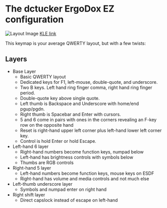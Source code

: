 # The dctucker ErgoDox EZ configuration

![Layout Image](https://i.imgur.com/or0TZwy.png)
[KLE link](http://www.keyboard-layout-editor.com/#/gists/5e6c1543175505b67e9bf442624d278a)

This keymap is your average QWERTY layout, but with a few twists:

## Layers

* Base Layer
  * Basic QWERTY layout
  * Dedicated keys for F1, left-mouse, double-quote, and underscore.
  * Two B keys. Left hand ring finger comma, right hand ring finger period.
  * Double-quote key above single quote.
  * Left thumb is Backspace and Underscore with home/end pgup/pgdn.
  * Right thumb is Spacebar and Enter with cursors.
  * 5 and 6 come in pairs with ones in the corners revealing an F-key row on the opposite hand
  * Reset is right-hand upper left corner plus left-hand lower left corner key.
  * Control is hold Enter or hold Escape.
* Left-hand 6 layer
  * Right-hand numbers become function keys, numpad below
  * Left-hand has brightness controls with symbols below
  * Thumbs are RGB controls
* Right-hand 5 layer
  * Left-hand numbers become function keys, mouse keys on ESDF
  * Right-hand has volume and media controls and not much else
* Left-thumb underscore layer
  * Symbols and numpad enter on right hand
* Right shift layer
  * Direct capslock instead of escape on left-hand

